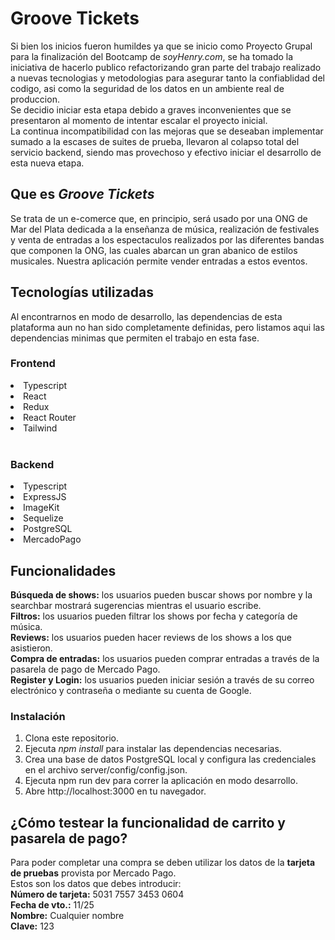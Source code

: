 # Groove Tickets
<p>
Si bien los inicios fueron humildes ya que se inicio como Proyecto Grupal para la finalización del Bootcamp de <i>soyHenry.com</i>, se ha tomado la iniciativa de hacerlo publico refactorizando gran parte del trabajo realizado a nuevas tecnologias y metodologias para asegurar tanto la confiablidad del codigo, asi como la seguridad de los datos en un ambiente real de produccion.<br/>
Se decidio iniciar esta etapa debido a graves inconvenientes que se presentaron al momento de intentar escalar el proyecto inicial.<br/>
La continua incompatibilidad con las mejoras que se deseaban implementar sumado a la escases de suites de prueba, llevaron al colapso total del servicio backend, siendo mas provechoso y efectivo iniciar el desarrollo de esta nueva etapa.
</p>

<p>
<h2>Que es <i>Groove Tickets</i></h2>
Se trata de un e-comerce que, en principio, será usado por una ONG de Mar del Plata dedicada a la enseñanza de música, realización de festivales y venta de entradas a los espectaculos realizados por las diferentes bandas que componen la ONG, las cuales abarcan un gran abanico de estilos musicales. Nuestra aplicación permite vender entradas a estos eventos.
</p>
<p>
<h2>Tecnologías utilizadas</h2>
Al encontrarnos en modo de desarrollo, las dependencias de esta plataforma aun no han sido completamente definidas, pero listamos aqui las dependencias minimas que permiten el trabajo en esta fase.
<span>
<h3><b>Frontend</b></h3>
<li>Typescript</li>
<li>React</li>
<li>Redux</li>
<li>React Router</li>
<li>Tailwind</li>
</span>
<br/>
<span>
<h3><b>Backend</b></h3>
<li>Typescript</li>
<li>ExpressJS</li>
<li>ImageKit</li>
<li>Sequelize</li>
<li>PostgreSQL</li>
<li>MercadoPago</li>
</span>
</p>

<h2>Funcionalidades</h2>
<b>Búsqueda de shows:</b> los usuarios pueden buscar shows por nombre y la searchbar mostrará sugerencias mientras el usuario escribe.
</br>
<b>Filtros:</b> los usuarios pueden filtrar los shows por fecha y categoría de música.
</br>
<b>Reviews:</b> los usuarios pueden hacer reviews de los shows a los que asistieron.
</br>
<b>Compra de entradas:</b> los usuarios pueden comprar entradas a través de la pasarela de pago de Mercado Pago.
</br>
<b>Register y Login:</b> los usuarios pueden iniciar sesión a través de su correo electrónico y contraseña o mediante su cuenta de Google.

<h3>Instalación</h3>
<ol>
<li>
Clona este repositorio.</br>
</li>
<li>
Ejecuta <i>npm install</i> para instalar las dependencias necesarias.
</li>
<li>
Crea una base de datos PostgreSQL local y configura las credenciales en el archivo server/config/config.json.
</li>
<li>
Ejecuta npm run dev para correr la aplicación en modo desarrollo.
</li>
<li>
Abre http://localhost:3000 en tu navegador.
</li>
</ol>

<!-- <h2>Acceso a la aplicación</h2>
La aplicación está disponible en línea en https://pg-front-henry.vercel.app/. -->

<h2>¿Cómo testear la funcionalidad de carrito y pasarela de pago?</h2>
Para poder completar una compra se deben utilizar los datos de la <b>tarjeta de pruebas</b> provista por Mercado Pago. </br>
Estos son los datos que debes introducir:</br>
<b>Número de tarjeta:</b> 5031 7557 3453 0604 </br>
<b>Fecha de vto.:</b> 11/25</br>
<b>Nombre:</b> Cualquier nombre</br>
<b>Clave:</b> 123</br>